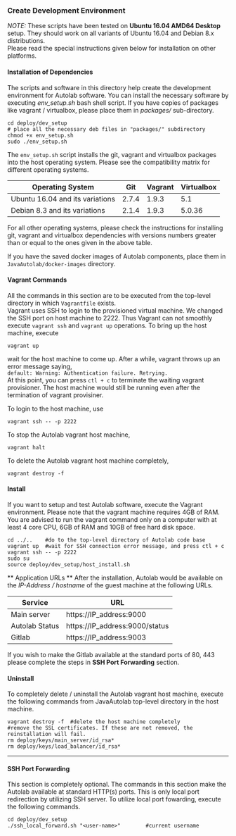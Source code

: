 ### Create Development Environment ###

*NOTE:* These scripts have been tested on **Ubuntu 16.04 AMD64 Desktop** setup. They should work on all variants of Ubuntu 16.04 and Debian 8.x distributions.    
Please read the special instructions given below for installation on other platforms.

#### Installation of Dependencies ####
The scripts and software in this directory help create the development environment for Autolab software. You can install the necessary software by executing _env_setup.sh_ bash shell script. If you have copies of packages like vagrant / virtualbox, please place them in _packages/_ sub-directory.

```shell
cd deploy/dev_setup
# place all the necessary deb files in "packages/" subdirectory
chmod +x env_setup.sh
sudo ./env_setup.sh
```
The `env_setup.sh` script installs the git, vagrant and virtualbox packages into the host operating system. Please see the compatibility matrix for different operating systems.     

| **Operating System**            | **Git** | **Vagrant** | **Virtualbox** |
|---------------------------------|---------|-------------|----------------|
| Ubuntu 16.04 and its variations | 2.7.4   | 1.9.3       | 5.1            |
| Debian 8.3 and its variations   | 2.1.4   | 1.9.3       | 5.0.36         |

For all other operating systems, please check the instructions for installing git, vagrant and virtualbox dependencies with versions numbers greater than or equal to the ones given in the above table.

If you have the saved docker images of Autolab components, place them in ```JavaAutolab/docker-images``` directory.    

#### Vagrant Commands ####
All the commands in this section are to be executed from the top-level directory in which `Vagrantfile` exists.    
Vagrant uses SSH to login to the provisioned virtual machine. We changed the SSH port on host machine to 2222. Thus Vagrant can not smoothly execute `vagrant ssh` and `vagrant up` operations. To bring up the host machine, execute    
```
vagrant up
```
wait for the host machine to come up. After a while, vagrant throws up an error message saying,    
`default: Warning: Authentication failure. Retrying.`    
At this point, you can press `ctl + c` to terminate the waiting vagrant provisioner. The host machine would still be running even after the termination of vagrant provisiner.


To login to the host machine, use    
```
vagrant ssh -- -p 2222
```

To stop the Autolab vagrant host machine,    
```
vagrant halt
```

To delete the Autolab vagrant host machine completely,    
```
vagrant destroy -f
```


#### Install ####
If you want to setup and test Autolab software, execute the Vagrant environment. Please note that the vagrant machine requires 4GB of RAM. You are advised to run the vagrant command only on a computer with at least 4 core CPU, 6GB of RAM and 10GB of free hard disk space.     
```shell
cd ../..    #do to the top-level directory of Autolab code base
vagrant up  #wait for SSH connection error message, and press ctl + c
vagrant ssh -- -p 2222
sudo su
source deploy/dev_setup/host_install.sh
```

** Application URLs **
After the installation, Autolab would be available on the _IP-Address / hostname_ of the guest machine at the following URLs.    

| **Service**    | **URL**                        |
|----------------|--------------------------------|
| Main server    | https://IP_address:9000        |
| Autolab Status | https://IP_address:9000/status |
| Gitlab         | https://IP_address:9003        |

If you wish to make the Gitlab available at the standard ports of 80, 443 please complete the steps in **SSH Port Forwarding** section.    


#### Uninstall ####
To completely delete / uninstall the Autolab vagrant host machine, execute the following commands from JavaAutolab top-level directory in the host machine.
```
vagrant destroy -f	#delete the host machine completely
#remove the SSL certificates. If these are not removed, the reinstallation will fail.
rm deploy/keys/main_server/id_rsa*
rm deploy/keys/load_balancer/id_rsa*
```



***
#### SSH Port Forwarding ####
This section is completely optional. The commands in this section make the Autolab available at standard HTTP(s) ports. This is only local port redirection by utilizing SSH server. To utilize local port fowarding, execute the following commands.    
```
cd deploy/dev_setup
./ssh_local_forward.sh "<user-name>"		#current username
```
